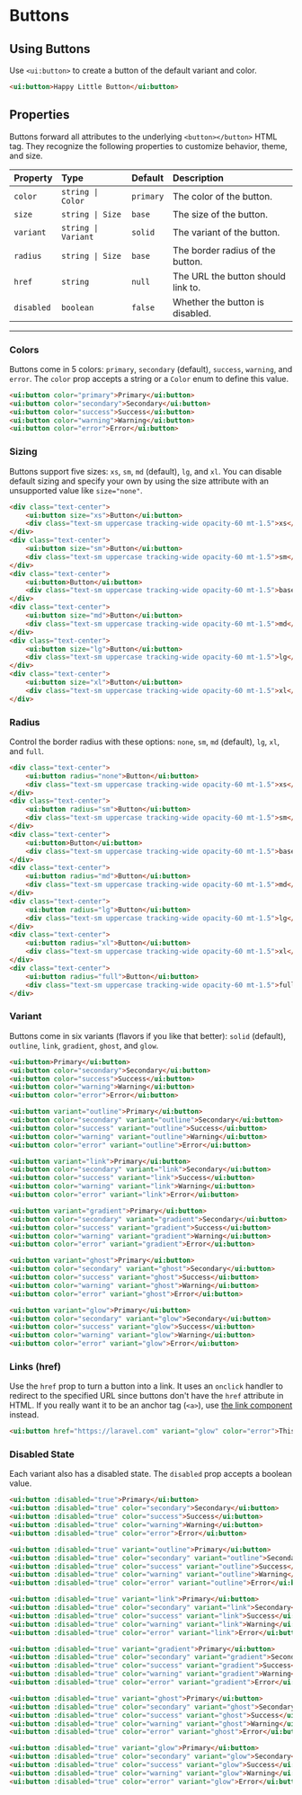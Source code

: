 # Buttons

## Using Buttons

Use `<ui:button>` to create a button of the default variant and color.

```html +demo title={Using Buttons} previewClasses={py-8 flex items-center justify-center}
<ui:button>Happy Little Button</ui:button>
```

## Properties

Buttons forward all attributes to the underlying `<button></button>` HTML tag. They recognize the following properties to customize behavior, theme, and size.

| Property | Type | Default | Description |
|:---|:---|:---|:---|
| `color` | `string \| Color` | `primary` | The color of the button. |
| `size` | `string \| Size` | `base` | The size of the button. |
| `variant` | `string \| Variant` | `solid` | The variant of the button. |
| `radius` | `string \| Size` | `base` | The border radius of the button. |
| `href` | `string` | `null` | The URL the button should link to. |
| `disabled` | `boolean` | `false` | Whether the button is disabled. |

---

### Colors
Buttons come in 5 colors: `primary`, `secondary` (default), `success`, `warning`, and `error`.
The `color` prop accepts a string or a `Color` enum to define this value.

```html +demo title={Simple Buttons} previewClasses={grid gap-5 grid-cols-1 sm:grid-cols-2 md:grid-cols-5 items-end justify-center py-12}
<ui:button color="primary">Primary</ui:button>
<ui:button color="secondary">Secondary</ui:button>
<ui:button color="success">Success</ui:button>
<ui:button color="warning">Warning</ui:button>
<ui:button color="error">Error</ui:button>
```

### Sizing
Buttons support five sizes: `xs`, `sm`, `md` (default), `lg`, and `xl`. You can
disable default sizing and specify your own by using the size attribute with an unsupported value like `size="none"`.

```html +demo title={Button Sizing} previewClasses={flex space-x-5 items-end justify-center py-12}
<div class="text-center">
    <ui:button size="xs">Button</ui:button>
    <div class="text-sm uppercase tracking-wide opacity-60 mt-1.5">xs</div>
</div>
<div class="text-center">
    <ui:button size="sm">Button</ui:button>
    <div class="text-sm uppercase tracking-wide opacity-60 mt-1.5">sm</div>
</div>
<div class="text-center">
    <ui:button>Button</ui:button>
    <div class="text-sm uppercase tracking-wide opacity-60 mt-1.5">base</div>
</div>
<div class="text-center">
    <ui:button size="md">Button</ui:button>
    <div class="text-sm uppercase tracking-wide opacity-60 mt-1.5">md</div>
</div>
<div class="text-center">
    <ui:button size="lg">Button</ui:button>
    <div class="text-sm uppercase tracking-wide opacity-60 mt-1.5">lg</div>
</div>
<div class="text-center">
    <ui:button size="xl">Button</ui:button>
    <div class="text-sm uppercase tracking-wide opacity-60 mt-1.5">xl</div>
</div>
```

### Radius

Control the border radius with these options: `none`, `sm`, `md` (default), `lg`, `xl`, and `full`.

```html +demo title={Button Sizing} previewClasses={flex space-x-5 items-end justify-center py-12}
<div class="text-center">
    <ui:button radius="none">Button</ui:button>
    <div class="text-sm uppercase tracking-wide opacity-60 mt-1.5">xs</div>
</div>
<div class="text-center">
    <ui:button radius="sm">Button</ui:button>
    <div class="text-sm uppercase tracking-wide opacity-60 mt-1.5">sm</div>
</div>
<div class="text-center">
    <ui:button>Button</ui:button>
    <div class="text-sm uppercase tracking-wide opacity-60 mt-1.5">base</div>
</div>
<div class="text-center">
    <ui:button radius="md">Button</ui:button>
    <div class="text-sm uppercase tracking-wide opacity-60 mt-1.5">md</div>
</div>
<div class="text-center">
    <ui:button radius="lg">Button</ui:button>
    <div class="text-sm uppercase tracking-wide opacity-60 mt-1.5">lg</div>
</div>
<div class="text-center">
    <ui:button radius="xl">Button</ui:button>
    <div class="text-sm uppercase tracking-wide opacity-60 mt-1.5">xl</div>
</div>
<div class="text-center">
    <ui:button radius="full">Button</ui:button>
    <div class="text-sm uppercase tracking-wide opacity-60 mt-1.5">full</div>
</div>
```


### Variant
Buttons come in six variants (flavors if you like that better): `solid` (default), `outline`, `link`, `gradient`, `ghost`, and `glow`.

```html +demo title={Solid Variant} previewClasses={grid gap-5 grid-cols-1 sm:grid-cols-2 md:grid-cols-5 items-end justify-center py-12}
<ui:button>Primary</ui:button>
<ui:button color="secondary">Secondary</ui:button>
<ui:button color="success">Success</ui:button>
<ui:button color="warning">Warning</ui:button>
<ui:button color="error">Error</ui:button>
```

```html +demo title={Outline Variant} previewClasses={grid gap-5 grid-cols-1 sm:grid-cols-2 md:grid-cols-5 items-end justify-center py-12}
<ui:button variant="outline">Primary</ui:button>
<ui:button color="secondary" variant="outline">Secondary</ui:button>
<ui:button color="success" variant="outline">Success</ui:button>
<ui:button color="warning" variant="outline">Warning</ui:button>
<ui:button color="error" variant="outline">Error</ui:button>
```

```html +demo title={Link Variant} previewClasses={grid gap-5 grid-cols-1 sm:grid-cols-2 md:grid-cols-5 items-end justify-center py-12}
<ui:button variant="link">Primary</ui:button>
<ui:button color="secondary" variant="link">Secondary</ui:button>
<ui:button color="success" variant="link">Success</ui:button>
<ui:button color="warning" variant="link">Warning</ui:button>
<ui:button color="error" variant="link">Error</ui:button>
```

```html +demo title={Gradient Variant} previewClasses={grid gap-5 grid-cols-1 sm:grid-cols-2 md:grid-cols-5 items-end justify-center py-12}
<ui:button variant="gradient">Primary</ui:button>
<ui:button color="secondary" variant="gradient">Secondary</ui:button>
<ui:button color="success" variant="gradient">Success</ui:button>
<ui:button color="warning" variant="gradient">Warning</ui:button>
<ui:button color="error" variant="gradient">Error</ui:button>
```

```html +demo title={Ghost Variant} previewClasses={grid gap-5 grid-cols-1 sm:grid-cols-2 md:grid-cols-5 items-end justify-center py-12}
<ui:button variant="ghost">Primary</ui:button>
<ui:button color="secondary" variant="ghost">Secondary</ui:button>
<ui:button color="success" variant="ghost">Success</ui:button>
<ui:button color="warning" variant="ghost">Warning</ui:button>
<ui:button color="error" variant="ghost">Error</ui:button>
```

```html +demo title={Glow Variant} previewClasses={grid gap-5 grid-cols-1 sm:grid-cols-2 md:grid-cols-5 items-end justify-center py-12}
<ui:button variant="glow">Primary</ui:button>
<ui:button color="secondary" variant="glow">Secondary</ui:button>
<ui:button color="success" variant="glow">Success</ui:button>
<ui:button color="warning" variant="glow">Warning</ui:button>
<ui:button color="error" variant="glow">Error</ui:button>
```

### Links (href)
Use the `href` prop to turn a button into a link. It uses an `onclick` handler to redirect to the specified URL since buttons don't have the `href` attribute in HTML. If you really want it to be an anchor tag (`<a>`), use [the link component](/docs/links) instead.

```html +demo title={Buttons as Links} previewClasses={flex items-center justify-center py-6}
<ui:button href="https://laravel.com" variant="glow" color="error">This Button Links to the Laravel Docs</ui:button>
```

### Disabled State
Each variant also has a disabled state. The `disabled` prop accepts a boolean value.

```html +demo title={Solid Variant (Disabled)} previewClasses={grid gap-5 grid-cols-1 sm:grid-cols-2 md:grid-cols-5 items-end justify-center py-12}
<ui:button :disabled="true">Primary</ui:button>
<ui:button :disabled="true" color="secondary">Secondary</ui:button>
<ui:button :disabled="true" color="success">Success</ui:button>
<ui:button :disabled="true" color="warning">Warning</ui:button>
<ui:button :disabled="true" color="error">Error</ui:button>
```

```html +demo title={Outline Variant (Disabled)} previewClasses={grid gap-5 grid-cols-1 sm:grid-cols-2 md:grid-cols-5 items-end justify-center py-12}
<ui:button :disabled="true" variant="outline">Primary</ui:button>
<ui:button :disabled="true" color="secondary" variant="outline">Secondary</ui:button>
<ui:button :disabled="true" color="success" variant="outline">Success</ui:button>
<ui:button :disabled="true" color="warning" variant="outline">Warning</ui:button>
<ui:button :disabled="true" color="error" variant="outline">Error</ui:button>
```

```html +demo title={Link Variant (Disabled)} previewClasses={grid gap-5 grid-cols-1 sm:grid-cols-2 md:grid-cols-5 items-end justify-center py-12}
<ui:button :disabled="true" variant="link">Primary</ui:button>
<ui:button :disabled="true" color="secondary" variant="link">Secondary</ui:button>
<ui:button :disabled="true" color="success" variant="link">Success</ui:button>
<ui:button :disabled="true" color="warning" variant="link">Warning</ui:button>
<ui:button :disabled="true" color="error" variant="link">Error</ui:button>
```

```html +demo title={Gradient Variant (Disabled)} previewClasses={grid gap-5 grid-cols-1 sm:grid-cols-2 md:grid-cols-5 items-end justify-center py-12}
<ui:button :disabled="true" variant="gradient">Primary</ui:button>
<ui:button :disabled="true" color="secondary" variant="gradient">Secondary</ui:button>
<ui:button :disabled="true" color="success" variant="gradient">Success</ui:button>
<ui:button :disabled="true" color="warning" variant="gradient">Warning</ui:button>
<ui:button :disabled="true" color="error" variant="gradient">Error</ui:button>
```

```html +demo title={Ghost Variant (Disabled)} previewClasses={grid gap-5 grid-cols-1 sm:grid-cols-2 md:grid-cols-5 items-end justify-center py-12}
<ui:button :disabled="true" variant="ghost">Primary</ui:button>
<ui:button :disabled="true" color="secondary" variant="ghost">Secondary</ui:button>
<ui:button :disabled="true" color="success" variant="ghost">Success</ui:button>
<ui:button :disabled="true" color="warning" variant="ghost">Warning</ui:button>
<ui:button :disabled="true" color="error" variant="ghost">Error</ui:button>
```

```html +demo title={Glow Variant (Disabled)} previewClasses={grid gap-5 grid-cols-1 sm:grid-cols-2 md:grid-cols-5 items-end justify-center py-12}
<ui:button :disabled="true" variant="glow">Primary</ui:button>
<ui:button :disabled="true" color="secondary" variant="glow">Secondary</ui:button>
<ui:button :disabled="true" color="success" variant="glow">Success</ui:button>
<ui:button :disabled="true" color="warning" variant="glow">Warning</ui:button>
<ui:button :disabled="true" color="error" variant="glow">Error</ui:button>
```
